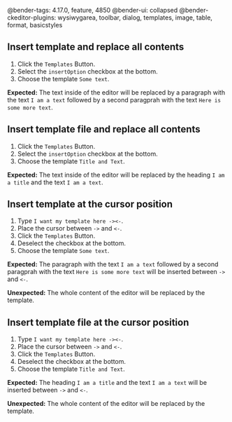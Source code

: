@bender-tags: 4.17.0, feature, 4850
@bender-ui: collapsed
@bender-ckeditor-plugins: wysiwygarea, toolbar, dialog, templates, image, table, format, basicstyles

## Insert template and replace all contents

1. Click the `Templates` Button.
2. Select the `insertOption` checkbox at the bottom.
3. Choose the template `Some text`.
 
**Expected:** The text inside of the editor will be replaced by a paragraph with the text `I am a text` followed by a second paragprah with the text `Here is some more text`.

## Insert template file and replace all contents

1. Click the `Templates` Button.
2. Select the `insertOption` checkbox at the bottom.
3. Choose the template `Title and Text`.
 
**Expected:** The text inside of the editor will be replaced by the heading `I am a title` and the text `I am a text`.

## Insert template at the cursor position

1. Type `I want my template here -><-`.
2. Place the cursor between `->` and `<-`.
3. Click the `Templates` Button.
4. Deselect the checkbox at the bottom.
5. Choose the template `Some text`.

**Expected:** The paragraph with the text `I am a text` followed by a second paragprah with the text `Here is some more text` will be inserted between `->` and `<-`.

**Unexpected:** The whole content of the editor will be replaced by the template.

## Insert template file at the cursor position

1. Type `I want my template here -><-`.
2. Place the cursor between `->` and `<-`.
3. Click the `Templates` Button.
4. Deselect the checkbox at the bottom.
5. Choose the template `Title and Text`.

**Expected:** The heading `I am a title` and the text `I am a text` will be inserted between `->` and `<-`.

**Unexpected:** The whole content of the editor will be replaced by the template.
